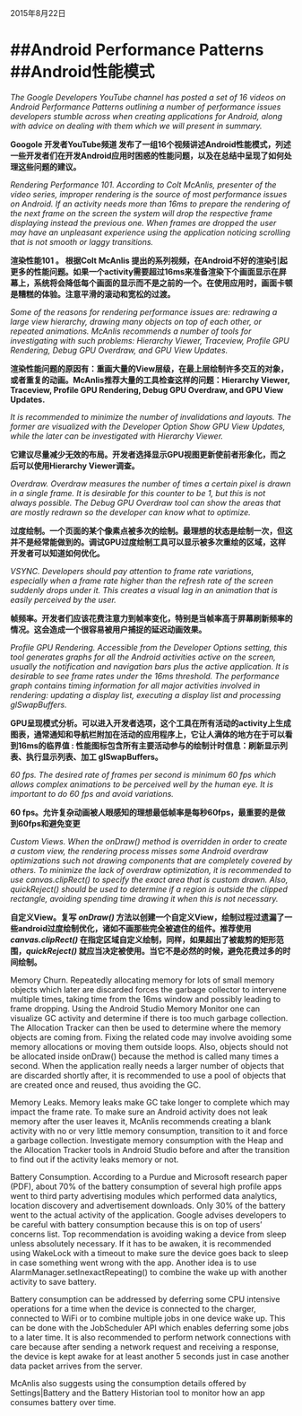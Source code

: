 
2015年8月22日

##Android Performance Patterns
##Android性能模式
===========

*The Google Developers YouTube channel has posted a set of 16 videos on Android Performance Patterns outlining a number of performance issues developers stumble across when creating applications for Android, along with advice on dealing with them which we will present in summary.*

**Googole 开发者YouTube频道 发布了一组16个视频讲述Android性能模式，列述一些开发者们在开发Android应用时困惑的性能问题，以及在总结中呈现了如何处理这些问题的建议。**

*Rendering Performance 101. According to Colt McAnlis, presenter of the video series, improper rendering is the source of most performance issues on Android. If an activity needs more than 16ms to prepare the rendering of the next frame on the screen the system will drop the respective frame displaying instead the previous one. When frames are dropped the user may have an unpleasant experience using the application noticing scrolling that is not smooth or laggy transitions.*

**渲染性能101 。 根据Colt McAnlis 提出的系列视频，在Android不好的渲染引起更多的性能问题。如果一个activity需要超过16ms来准备渲染下个画面显示在屏幕上，系统将会降低每个画面的显示而不是之前的一个。在使用应用时，画面卡顿是糟糕的体验。注意平滑的滚动和宽松的过渡。**

*Some of the reasons for rendering performance issues are: redrawing a large view hierarchy, drawing many objects on top of each other, or repeated animations. McAnlis recommends a number of tools for investigating with such problems: Hierarchy Viewer, Traceview, Profile GPU Rendering, Debug GPU Overdraw, and GPU View Updates.*

**渲染性能问题的原因有：重画大量的View层级，在最上层绘制许多交互的对象，或者重复的动画。McAnlis推荐大量的工具检查这样的问题：Hierarchy Viewer, Traceview, Profile GPU Rendering, Debug GPU Overdraw, and GPU View Updates.**

*It is recommended to minimize the number of invalidations and layouts. The former are visualized with the Developer Option Show GPU View Updates, while the later can be investigated with Hierarchy Viewer.*

**它建议尽量减少无效的布局。开发者选择显示GPU视图更新使前者形象化，而之后可以使用Hierarchy Viewer调查。**

*Overdraw. Overdraw measures the number of times a certain pixel is drawn in a single frame. It is desirable for this counter to be 1, but this is not always possible. The Debug GPU Overdraw tool can show the areas that are mostly redrawn so the developer can know what to optimize.*

**过度绘制。一个页面的某个像素点被多次的绘制。最理想的状态是绘制一次，但这并不是经常能做到的。调试GPU过度绘制工具可以显示被多次重绘的区域，这样开发者可以知道如何优化。**


*VSYNC. Developers should pay attention to frame rate variations, especially when a frame rate higher than the refresh rate of the screen suddenly drops under it. This creates a visual lag in an animation that is easily perceived by the user.*

**帧频率。开发者们应该花费注意力到帧率变化，特别是当帧率高于屏幕刷新频率的情况。这会造成一个很容易被用户捕捉的延迟动画效果。**

*Profile GPU Rendering. Accessible from the Developer Options setting, this tool generates graphs for all the Android activities active on the screen, usually the notification and navigation bars plus the active application. It is desirable to see frame rates under the 16ms threshold. The performance graph contains timing information for all major activities involved in rendering: updating a display list, executing a display list and processing glSwapBuffers.*

**GPU呈现模式分析。可以进入开发者选项，这个工具在所有活动的activity上生成图表，通常通知和导航栏附加在活动的应用程序上，它让人满体的地方在于可以看到16ms的临界值 : 性能图标包含所有主要活动参与的绘制计时信息：刷新显示列表、执行显示列表、加工 glSwapBuffers。**

*60 fps. The desired rate of frames per second is minimum 60 fps which allows complex animations to be perceived well by the human eye. It is important to do 60 fps and avoid variations.*

**60 fps。允许复杂动画被人眼感知的理想最低帧率是每秒60fps，最重要的是做到60fps和避免变更**

*Custom Views. When the onDraw() method is overridden in order to create a custom view, the rendering process misses some Android overdraw optimizations such not drawing components that are completely covered by others. To minimize the lack of overdraw optimization, it is recommended to use canvas.clipRect() to specify the exact area that is custom drawn. Also, quickReject() should be used to determine if a region is outside the clipped rectangle, avoiding spending time drawing it when this is not necessary.*

**自定义View。复写 *onDraw()* 方法以创建一个自定义View，绘制过程过遗漏了一些android过度绘制优化，诸如不画那些完全被遮住的组件。推荐使用 *canvas.clipRect()* 在指定区域自定义绘制，同样，如果超出了被裁剪的矩形范围，*quickReject()* 就应当决定被使用。当它不是必然的时候，避免花费过多的时间绘制。**

Memory Churn. Repeatedly allocating memory for lots of small memory objects which later are discarded forces the garbage collector to intervene multiple times, taking time from the 16ms window and possibly leading to frame dropping. Using the Android Studio Memory Monitor one can visualize GC activity and determine if there is too much garbage collection. The Allocation Tracker can then be used to determine where the memory objects are coming from. Fixing the related code may involve avoiding some memory allocations or moving them outside loops. Also, objects should not be allocated inside onDraw() because the method is called many times a second. When the application really needs a larger number of objects that are discarded shortly after, it is recommended to use a pool of objects that are created once and reused, thus avoiding the GC.

Memory Leaks. Memory leaks make GC take longer to complete which may impact the frame rate. To make sure an Android activity does not leak memory after the user leaves it, McAnlis recommends creating a blank activity with no or very little memory consumption, transition to it and force a garbage collection. Investigate memory consumption with the Heap and the Allocation Tracker tools in Android Studio before and after the transition to find out if the activity leaks memory or not.

Battery Consumption. According to a Purdue and Microsoft research paper (PDF), about 70% of the battery consumption of several high profile apps went to third party advertising modules which performed data analytics, location discovery and advertisement downloads. Only 30% of the battery went to the actual activity of the application. Google advises developers to be careful with battery consumption because this is on top of users’ concerns list. Top recommendation is avoiding waking a device from sleep unless absolutely necessary. If it has to be awaken, it is recommended using WakeLock with a timeout to make sure the device goes back to sleep in case something went wrong with the app. Another idea is to use AlarmManager.setInexactRepeating() to combine the wake up with another activity to save battery.

Battery consumption can be addressed by deferring some CPU intensive operations for a time when the device is connected to the charger, connected to WiFi or to combine multiple jobs in one device wake up. This can be done with the JobScheduler API which enables deferring some jobs to a later time. It is also recommended to perform network connections with care because after sending a network request and receiving a response, the device is kept awake for at least another 5 seconds just in case another data packet arrives from the server.

McAnlis also suggests using the consumption details offered by Settings|Battery and the Battery Historian tool to monitor how an app consumes battery over time.